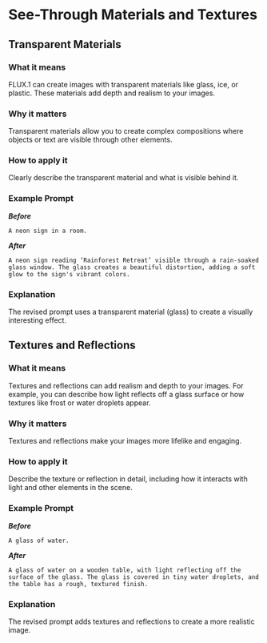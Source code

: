 # See-Through Materials and Textures

## Transparent Materials

### What it means
FLUX.1 can create images with transparent materials like glass, ice, or plastic. These materials add depth and realism to your images.

### Why it matters
Transparent materials allow you to create complex compositions where objects or text are visible through other elements.

### How to apply it
Clearly describe the transparent material and what is visible behind it.

### Example Prompt

***Before***

```
A neon sign in a room.
```

***After***

```
A neon sign reading ‘Rainforest Retreat’ visible through a rain-soaked glass window. The glass creates a beautiful distortion, adding a soft glow to the sign's vibrant colors.
```

### Explanation
The revised prompt uses a transparent material (glass) to create a visually interesting effect.

## Textures and Reflections

### What it means
Textures and reflections can add realism and depth to your images. For example, you can describe how light reflects off a glass surface or how textures like frost or water droplets appear.

### Why it matters
Textures and reflections make your images more lifelike and engaging.

### How to apply it
Describe the texture or reflection in detail, including how it interacts with light and other elements in the scene.

### Example Prompt

***Before***

```
A glass of water.
```

***After***

```
A glass of water on a wooden table, with light reflecting off the surface of the glass. The glass is covered in tiny water droplets, and the table has a rough, textured finish.
```

### Explanation
The revised prompt adds textures and reflections to create a more realistic image.
